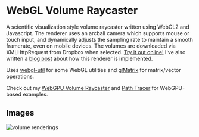# WebGL Volume Raycaster

A scientific visualization style volume raycaster written
using WebGL2 and Javascript. The renderer uses an arcball camera which supports
mouse or touch input, and dynamically adjusts the sampling rate
to maintain a smooth framerate, even on mobile devices. The volumes
are downloaded via XMLHttpRequest from Dropbox when selected.
[Try it out online!](https://www.willusher.io/webgl-volume-raycaster/)
I've also written a [blog post](https://www.willusher.io/webgl/2019/01/13/volume-rendering-with-webgl)
about how this renderer is implemented.

Uses [webgl-util](https://github.com/Twinklebear/webgl-util) for some WebGL utilities and [glMatrix](http://glmatrix.net/) for matrix/vector operations.

Check out my [WebGPU Volume Raycaster](https://github.com/Twinklebear/webgpu-volume-raycaster/) and [Path Tracer](https://github.com/Twinklebear/webgpu-volume-pathtracer) for WebGPU-based examples.

## Images

![volume renderings](https://i.imgur.com/YqdyKCj.png)

